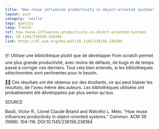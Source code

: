 ```yaml
---
title: "How reuse influences productivity in object-oriented systems"
layout: post
category: 'veille'
tags: quality
lang: french
ref: how-reuse-influences-productivity-in-object-oriented-systems
doi: 10.1145/236156.236184
link: https://dl.acm.org/doi/pdf/10.1145/236156.236184
---
```


📦 Utiliser une bibliothèque plutôt que de développer from scratch permet une plus grande productivité, avec moins de défauts, de bugs et de temps passé à corriger ces derniers. Tout cela bien entendu, si les bibliothèques sélectionnées sont pertinentes pour le besoin.

🧑‍🎓 Ces résultats ont été obtenus sur des étudiants, ce qui peut biaiser les résultats, de l'aveu même des auteurs. Les bibliothèques utilisées ont probablement été développées par plus senior qu'eux.

SOURCE

Basili, Victor R., Lionel Claude Briand and Walcélio L. Melo. “How reuse influences productivity in object-oriented systems.” Commun. ACM 39 (1996): 104-116. DOI:10.1145/236156.236184